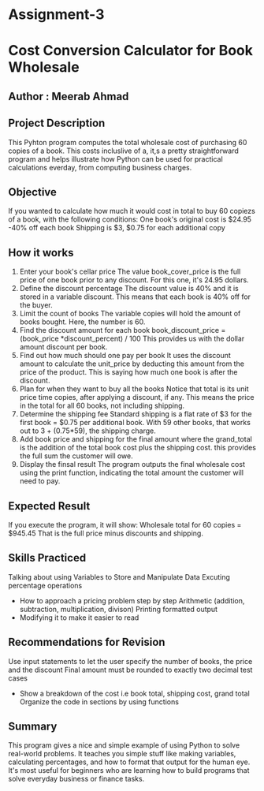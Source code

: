 # Assignment-3
# Cost Conversion Calculator for Book Wholesale

## Author : Meerab Ahmad

## Project Description
This Pyhton program computes the total wholesale cost of purchasing 60 copies of a book. This costs incluslive of a, it,s a pretty straightforward program and helps illustrate how Python can be used for practical calculations everday, from computing business charges.

## Objective
If you wanted to calculate how much it would cost in total to buy 60 copiezs of a book, with the following conditions:
One book's original cost is $24.95
-40% off each book
Shipping is $3, $0.75 for each additional copy

## How it works 
1. Enter your book's cellar price
   The value book_cover_price is the full price of one book prior to any discount. For this one, it's 24.95 dollars.
2. Define the discount percentage
   The discount value is 40% and it is stored in a variable discount. This means that each book is 40% off for the buyer.
3. Limit the count of books
   The variable copies will hold the amount of books bought. Here, the number is 60.
4. Find the discount amount for each book
   book\_discount\_price = (book\_price \*discount\_percent) / 100 This provides us with the dollar amount discount per book.
5. Find out how much should one pay per book
   It uses the discount amount to calculate the unit_price by deducting this amount from the price of the product. This is saying how much one book is after the discount.
6. Plan for when they want to buy all the books
   Notice that total is its unit price time copies, after applying a discount, if any. This means the price in the total for all 60 books, not including shipping.
7. Determine the shipping fee
   Standard shipping is a flat rate of $3 for the first book = $0.75 per additional book. With 59 other books, that works out to 3 + (0.75\*59), the shipping charge.
8. Add book price and shipping for the final amount
   where the grand_total is the addition of the total book cost plus the shipping cost. this provides the full sum the customer will owe.
9. Display the finsal result
   The program outputs the final wholesale cost using the print function, indicating the total amount the customer will need to pay.

## Expected Result
If you execute the program, it will show:
Wholesale total for 60 copies = $945.45
That is the full price minus discounts and shipping.

## Skills Practiced
Talking about using Variables to Store and Manipulate Data
Excuting percentage operations 
- How to approach a pricing problem step by step Arithmetic (addition, subtraction, multiplication, divison)
Printing formatted output
- Modifying it to make it easier to read

 ## Recommendations for Revision
 Use input statements to let the user specify the number of books, the price and the discount
 Final amount must be rounded to exactly two decimal test cases
 - Show a breakdown of the cost i.e book total, shipping cost, grand total
Organize the code in sections by using functions

## Summary
This program gives a nice and simple example of using Python to solve real-world problems. It teaches you simple stuff like making variables, calculating percentages, and how to format that output for the human eye. It's most useful for beginners who are learning how to build programs that solve everyday business or finance tasks.

